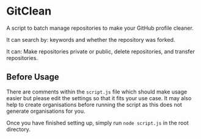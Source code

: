 # GitClean

A script to batch manage repositories to make your GitHub profile cleaner.

It can search by: keywords and whether the repository was forked.

It can: Make repositories private or public, delete repositories, and transfer repositories.

## Before Usage

There are comments within the `script.js` file which should make usage easier but please edit the settings so that it fits your use case. It may also help to create organisations before running the script as this does not generate organisations for you.

Once you have finished setting up, simply run `node script.js` in the root directory.
